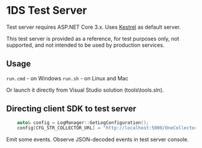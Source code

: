 # 1DS Test Server

Test server requires ASP.NET Core 3.x. Uses [Kestrel](https://docs.microsoft.com/en-us/aspnet/core/fundamentals/servers/kestrel?view=aspnetcore-3.1) as default server.

This test server is provided as a reference, for test purposes only, not supported, and not intended to be used by production services.

## Usage

`run.cmd` - on Windows
`run.sh`  - on Linux and Mac

Or launch it directly from Visual Studio solution (tools\tools.sln).

## Directing client SDK to test server

```cpp
    auto& config = LogManager::GetLogConfiguration();
    config[CFG_STR_COLLECTOR_URL] = "http://localhost:5000/OneCollector/";
```

Emit some events. Observe JSON-decoded events in test server console.
